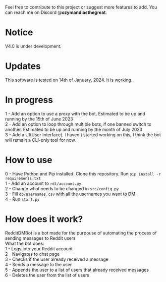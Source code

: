 Feel free to contribute to this project or suggest more features to add. You can reach me on Discord @**ozymandiasthegreat**.
# Notice
V4.0 is under development.

# Updates
This software is tested on 14th of January, 2024. It is working..<br/>

# In progress
1 - Add an option to use a proxy with the bot. Estimated to be up and running by the 15th of June 2023<br/>
2 - Add an option to loop through multiple bots, if one banned switch to another. Estimated to be up and running by the month of July 2023<br/>
3 - Add a UI(User Interface). I haven't started working on this, I think the bot will remain a CLI-only tool for now.

# How to use
0 - Have Python and Pip installed. Clone this repository. Run ```pip install -r requirements.txt```<br/>
1 - Add an account to ```rdt/account.py```<br/>
2 - Change what needs to be changed in ```src/config.py```<br/>
3 - Fill ```db/usernames.csv``` with all the usernames you want to DM<br/>
4 - Run ```start.py```

# How does it work?
RedditDMBot is a bot made for the purpouse of automating the process of sending messages to Reddit users<br/>
What the bot does:<br/>
1 - Logs into your Reddit account<br/>
2 - Navigates to chat page<br/>
3 - Checks if the user already received a message<br/>
4 - Sends a message to the user<br/>
5 - Appends the user to a list of users that already received messages<br/>
6 - Deletes the user from the list of users<br/>
